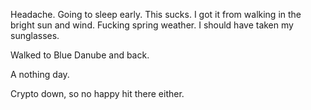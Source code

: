 Headache. Going to sleep early. This sucks. I got it from walking in the bright sun and wind. Fucking spring weather. I should have taken my sunglasses.

Walked to Blue Danube and back.

A nothing day.

Crypto down, so no happy hit there either.
